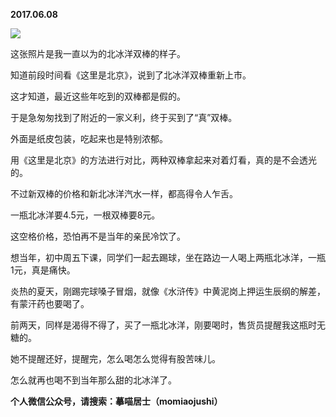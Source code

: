 
          
            
**2017.06.08**



![](//upload-images.jianshu.io/upload_images/51001-0d2c320873991ada.JPG)




这张照片是我一直以为的北冰洋双棒的样子。

知道前段时间看《这里是北京》，说到了北冰洋双棒重新上市。

这才知道，最近这些年吃到的双棒都是假的。

于是急匆匆找到了附近的一家义利，终于买到了“真”双棒。

外面是纸皮包装，吃起来也是特别浓郁。

用《这里是北京》的方法进行对比，两种双棒拿起来对着灯看，真的是不会透光的。

不过新双棒的价格和新北冰洋汽水一样，都高得令人乍舌。

一瓶北冰洋要4.5元，一根双棒要8元。

这空格价格，恐怕再不是当年的亲民冷饮了。

想当年，初中周五下课，同学们一起去踢球，坐在路边一人喝上两瓶北冰洋，一瓶1元，真是痛快。

炎热的夏天，刚踢完球嗓子冒烟，就像《水浒传》中黄泥岗上押运生辰纲的解差，有蒙汗药也要喝了。

前两天，同样是渴得不得了，买了一瓶北冰洋，刚要喝时，售货员提醒我这瓶时无糖的。

她不提醒还好，提醒完，怎么喝怎么觉得有股苦味儿。

怎么就再也喝不到当年那么甜的北冰洋了。


**个人微信公众号，请搜索：摹喵居士（momiaojushi）**

          
        